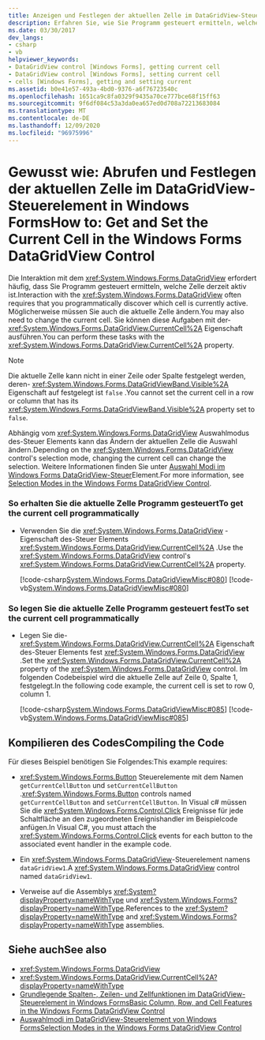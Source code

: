 ```yaml
---
title: Anzeigen und Festlegen der aktuellen Zelle im DataGridView-Steuerelement
description: Erfahren Sie, wie Sie Programm gesteuert ermitteln, welche Zelle derzeit aktiv ist, indem Sie die aktuelle Zelle im Windows Forms DataGridView-Steuerelement festlegen und festlegen.
ms.date: 03/30/2017
dev_langs:
- csharp
- vb
helpviewer_keywords:
- DataGridView control [Windows Forms], getting current cell
- DataGridView control [Windows Forms], setting current cell
- cells [Windows Forms], getting and setting current
ms.assetid: b0e41e57-493a-4bd0-9376-a6f76723540c
ms.openlocfilehash: 1651ca9c8fa0329f9435a70ce777bce68f15ff63
ms.sourcegitcommit: 9f6df084c53a3da0ea657ed0d708a72213683084
ms.translationtype: MT
ms.contentlocale: de-DE
ms.lasthandoff: 12/09/2020
ms.locfileid: "96975996"
---
```

# <a name="how-to-get-and-set-the-current-cell-in-the-windows-forms-datagridview-control"></a><span data-ttu-id="41476-103">Gewusst wie: Abrufen und Festlegen der aktuellen Zelle im DataGridView-Steuerelement in Windows Forms</span><span class="sxs-lookup"><span data-stu-id="41476-103">How to: Get and Set the Current Cell in the Windows Forms DataGridView Control</span></span>
<span data-ttu-id="41476-104">Die Interaktion mit dem <xref:System.Windows.Forms.DataGridView> erfordert häufig, dass Sie Programm gesteuert ermitteln, welche Zelle derzeit aktiv ist.</span><span class="sxs-lookup"><span data-stu-id="41476-104">Interaction with the <xref:System.Windows.Forms.DataGridView> often requires that you programmatically discover which cell is currently active.</span></span> <span data-ttu-id="41476-105">Möglicherweise müssen Sie auch die aktuelle Zelle ändern.</span><span class="sxs-lookup"><span data-stu-id="41476-105">You may also need to change the current cell.</span></span> <span data-ttu-id="41476-106">Sie können diese Aufgaben mit der- <xref:System.Windows.Forms.DataGridView.CurrentCell%2A> Eigenschaft ausführen.</span><span class="sxs-lookup"><span data-stu-id="41476-106">You can perform these tasks with the <xref:System.Windows.Forms.DataGridView.CurrentCell%2A> property.</span></span>  
  
> [!NOTE]
> <span data-ttu-id="41476-107">Die aktuelle Zelle kann nicht in einer Zeile oder Spalte festgelegt werden, deren- <xref:System.Windows.Forms.DataGridViewBand.Visible%2A> Eigenschaft auf festgelegt ist `false` .</span><span class="sxs-lookup"><span data-stu-id="41476-107">You cannot set the current cell in a row or column that has its <xref:System.Windows.Forms.DataGridViewBand.Visible%2A> property set to `false`.</span></span>  
  
 <span data-ttu-id="41476-108">Abhängig vom <xref:System.Windows.Forms.DataGridView> Auswahlmodus des-Steuer Elements kann das Ändern der aktuellen Zelle die Auswahl ändern.</span><span class="sxs-lookup"><span data-stu-id="41476-108">Depending on the <xref:System.Windows.Forms.DataGridView> control's selection mode, changing the current cell can change the selection.</span></span> <span data-ttu-id="41476-109">Weitere Informationen finden Sie unter [Auswahl Modi im Windows Forms DataGridView-Steuer](selection-modes-in-the-windows-forms-datagridview-control.md)Element.</span><span class="sxs-lookup"><span data-stu-id="41476-109">For more information, see [Selection Modes in the Windows Forms DataGridView Control](selection-modes-in-the-windows-forms-datagridview-control.md).</span></span>  
  
### <a name="to-get-the-current-cell-programmatically"></a><span data-ttu-id="41476-110">So erhalten Sie die aktuelle Zelle Programm gesteuert</span><span class="sxs-lookup"><span data-stu-id="41476-110">To get the current cell programmatically</span></span>  
  
- <span data-ttu-id="41476-111">Verwenden Sie die <xref:System.Windows.Forms.DataGridView> -Eigenschaft des-Steuer Elements <xref:System.Windows.Forms.DataGridView.CurrentCell%2A> .</span><span class="sxs-lookup"><span data-stu-id="41476-111">Use the <xref:System.Windows.Forms.DataGridView> control's <xref:System.Windows.Forms.DataGridView.CurrentCell%2A> property.</span></span>  
  
     [!code-csharp[System.Windows.Forms.DataGridViewMisc#080](~/samples/snippets/csharp/VS_Snippets_Winforms/System.Windows.Forms.DataGridViewMisc/CS/datagridviewmisc.cs#080)]
     [!code-vb[System.Windows.Forms.DataGridViewMisc#080](~/samples/snippets/visualbasic/VS_Snippets_Winforms/System.Windows.Forms.DataGridViewMisc/VB/datagridviewmisc.vb#080)]  
  
### <a name="to-set-the-current-cell-programmatically"></a><span data-ttu-id="41476-112">So legen Sie die aktuelle Zelle Programm gesteuert fest</span><span class="sxs-lookup"><span data-stu-id="41476-112">To set the current cell programmatically</span></span>  
  
- <span data-ttu-id="41476-113">Legen Sie die- <xref:System.Windows.Forms.DataGridView.CurrentCell%2A> Eigenschaft des-Steuer Elements fest <xref:System.Windows.Forms.DataGridView> .</span><span class="sxs-lookup"><span data-stu-id="41476-113">Set the <xref:System.Windows.Forms.DataGridView.CurrentCell%2A> property of the <xref:System.Windows.Forms.DataGridView> control.</span></span> <span data-ttu-id="41476-114">Im folgenden Codebeispiel wird die aktuelle Zelle auf Zeile 0, Spalte 1, festgelegt.</span><span class="sxs-lookup"><span data-stu-id="41476-114">In the following code example, the current cell is set to row 0, column 1.</span></span>  
  
     [!code-csharp[System.Windows.Forms.DataGridViewMisc#085](~/samples/snippets/csharp/VS_Snippets_Winforms/System.Windows.Forms.DataGridViewMisc/CS/datagridviewmisc.cs#085)]
     [!code-vb[System.Windows.Forms.DataGridViewMisc#085](~/samples/snippets/visualbasic/VS_Snippets_Winforms/System.Windows.Forms.DataGridViewMisc/VB/datagridviewmisc.vb#085)]  
  
## <a name="compiling-the-code"></a><span data-ttu-id="41476-115">Kompilieren des Codes</span><span class="sxs-lookup"><span data-stu-id="41476-115">Compiling the Code</span></span>  
 <span data-ttu-id="41476-116">Für dieses Beispiel benötigen Sie Folgendes:</span><span class="sxs-lookup"><span data-stu-id="41476-116">This example requires:</span></span>  
  
- <span data-ttu-id="41476-117"><xref:System.Windows.Forms.Button> Steuerelemente mit dem Namen `getCurrentCellButton` und `setCurrentCellButton` .</span><span class="sxs-lookup"><span data-stu-id="41476-117"><xref:System.Windows.Forms.Button> controls named `getCurrentCellButton` and `setCurrentCellButton`.</span></span> <span data-ttu-id="41476-118">In Visual c# müssen Sie die <xref:System.Windows.Forms.Control.Click> Ereignisse für jede Schaltfläche an den zugeordneten Ereignishandler im Beispielcode anfügen.</span><span class="sxs-lookup"><span data-stu-id="41476-118">In Visual C#, you must attach the <xref:System.Windows.Forms.Control.Click> events for each button to the associated event handler in the example code.</span></span>  
  
- <span data-ttu-id="41476-119">Ein <xref:System.Windows.Forms.DataGridView>-Steuerelement namens `dataGridView1`.</span><span class="sxs-lookup"><span data-stu-id="41476-119">A <xref:System.Windows.Forms.DataGridView> control named `dataGridView1`.</span></span>  
  
- <span data-ttu-id="41476-120">Verweise auf die Assemblys <xref:System?displayProperty=nameWithType> und <xref:System.Windows.Forms?displayProperty=nameWithType>.</span><span class="sxs-lookup"><span data-stu-id="41476-120">References to the <xref:System?displayProperty=nameWithType> and <xref:System.Windows.Forms?displayProperty=nameWithType> assemblies.</span></span>  
  
## <a name="see-also"></a><span data-ttu-id="41476-121">Siehe auch</span><span class="sxs-lookup"><span data-stu-id="41476-121">See also</span></span>

- <xref:System.Windows.Forms.DataGridView>
- <xref:System.Windows.Forms.DataGridView.CurrentCell%2A?displayProperty=nameWithType>
- [<span data-ttu-id="41476-122">Grundlegende Spalten-, Zeilen- und Zellfunktionen im DataGridView-Steuerelement in Windows Forms</span><span class="sxs-lookup"><span data-stu-id="41476-122">Basic Column, Row, and Cell Features in the Windows Forms DataGridView Control</span></span>](basic-column-row-and-cell-features-wf-datagridview-control.md)
- [<span data-ttu-id="41476-123">Auswahlmodi im DataGridView-Steuerelement von Windows Forms</span><span class="sxs-lookup"><span data-stu-id="41476-123">Selection Modes in the Windows Forms DataGridView Control</span></span>](selection-modes-in-the-windows-forms-datagridview-control.md)
